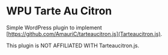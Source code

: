 # WPU Tarte Au Citron

Simple WordPress plugin to implement [https://github.com/AmauriC/tarteaucitron.js](Tarteaucitron.js).

This plugin is NOT AFFILIATED WITH Tarteaucitron.js.
